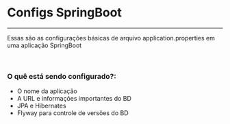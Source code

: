 <h1>Configs SpringBoot</h1>
<hr>
<p>Essas são as configurações básicas de arquivo application.properties em uma aplicação SpringBoot</p>
<br>
<h3>O quê está sendo configurado?: </h3>
<ul>
  <li>O nome da aplicação</li>
  <li>A URL e informações importantes do BD</li>
  <li>JPA e Hibernates</li>
  <li>Flyway para controle de versões do BD</li>
</ul>
